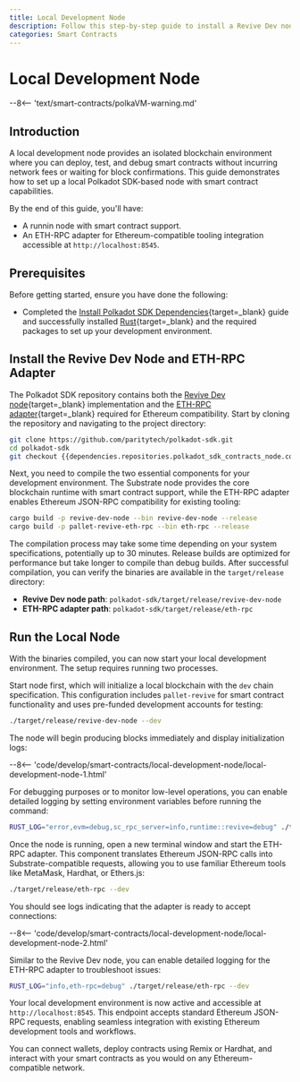 ```yaml
---
title: Local Development Node
description: Follow this step-by-step guide to install a Revive Dev node and ETH-RPC adapter for smart contract development in a local environment.
categories: Smart Contracts
---
```


# Local Development Node

--8<-- 'text/smart-contracts/polkaVM-warning.md'

## Introduction

A local development node provides an isolated blockchain environment where you can deploy, test, and debug smart contracts without incurring network fees or waiting for block confirmations. This guide demonstrates how to set up a local Polkadot SDK-based node with smart contract capabilities.

By the end of this guide, you'll have:

- A runnin node with smart contract support.
- An ETH-RPC adapter for Ethereum-compatible tooling integration accessible at `http://localhost:8545`.

## Prerequisites

Before getting started, ensure you have done the following:

- Completed the [Install Polkadot SDK Dependencies](/develop/parachains/install-polkadot-sdk/){target=\_blank} guide and successfully installed [Rust](https://www.rust-lang.org/){target=\_blank} and the required packages to set up your development environment.

## Install the Revive Dev Node and ETH-RPC Adapter

The Polkadot SDK repository contains both the [Revive Dev node](https://github.com/paritytech/polkadot-sdk/tree/{{dependencies.repositories.polkadot_sdk_contracts_node.commit_dev_node}}/substrate/frame/revive/dev-node){target=\_blank} implementation and the [ETH-RPC adapter](https://github.com/paritytech/polkadot-sdk/tree/{{dependencies.repositories.polkadot_sdk_contracts_node.commit_dev_node}}/substrate/frame/revive/rpc){target=\_blank} required for Ethereum compatibility. Start by cloning the repository and navigating to the project directory:

```bash
git clone https://github.com/paritytech/polkadot-sdk.git
cd polkadot-sdk
git checkout {{dependencies.repositories.polkadot_sdk_contracts_node.commit_dev_node}}
```

Next, you need to compile the two essential components for your development environment. The Substrate node provides the core blockchain runtime with smart contract support, while the ETH-RPC adapter enables Ethereum JSON-RPC compatibility for existing tooling:

```bash
cargo build -p revive-dev-node --bin revive-dev-node --release
cargo build -p pallet-revive-eth-rpc --bin eth-rpc --release
```

The compilation process may take some time depending on your system specifications, potentially up to 30 minutes. Release builds are optimized for performance but take longer to compile than debug builds. After successful compilation, you can verify the binaries are available in the `target/release` directory:

- **Revive Dev node path**: `polkadot-sdk/target/release/revive-dev-node`
- **ETH-RPC adapter path**: `polkadot-sdk/target/release/eth-rpc`

## Run the Local Node

With the binaries compiled, you can now start your local development environment. The setup requires running two processes.

Start node first, which will initialize a local blockchain with the `dev` chain specification. This configuration includes `pallet-revive` for smart contract functionality and uses pre-funded development accounts for testing:

```bash
./target/release/revive-dev-node --dev
```

The node will begin producing blocks immediately and display initialization logs:

--8<-- 'code/develop/smart-contracts/local-development-node/local-development-node-1.html'

For debugging purposes or to monitor low-level operations, you can enable detailed logging by setting environment variables before running the command:

```bash
RUST_LOG="error,evm=debug,sc_rpc_server=info,runtime::revive=debug" ./target/release/revive-dev-node --dev
```

Once the node is running, open a new terminal window and start the ETH-RPC adapter. This component translates Ethereum JSON-RPC calls into Substrate-compatible requests, allowing you to use familiar Ethereum tools like MetaMask, Hardhat, or Ethers.js:

```bash
./target/release/eth-rpc --dev
```

You should see logs indicating that the adapter is ready to accept connections:

--8<-- 'code/develop/smart-contracts/local-development-node/local-development-node-2.html'

Similar to the Revive Dev node, you can enable detailed logging for the ETH-RPC adapter to troubleshoot issues:

```bash
RUST_LOG="info,eth-rpc=debug" ./target/release/eth-rpc --dev
```

Your local development environment is now active and accessible at `http://localhost:8545`. This endpoint accepts standard Ethereum JSON-RPC requests, enabling seamless integration with existing Ethereum development tools and workflows. 

You can connect wallets, deploy contracts using Remix or Hardhat, and interact with your smart contracts as you would on any Ethereum-compatible network.
